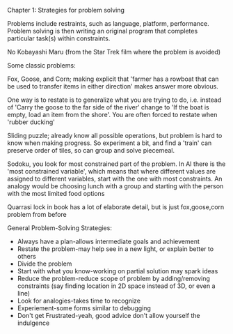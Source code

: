 Chapter 1: Strategies for problem solving

Problems include restraints, such as language, platform, performance. Problem solving is then writing an original program that completes particular task(s) within constraints.

No Kobayashi Maru (from the Star Trek film where the problem is avoided)

Some classic problems:

Fox, Goose, and Corn; making explicit that 'farmer has a rowboat that can be used to transfer items in either direction' makes answer more obvious.

One way is to restate is to generalize what you are trying to do, i.e. instead of 'Carry the goose to the far side of the river' change to 'If the boat is empty, load an item from the shore'. You are often forced to restate when 'rubber ducking'

Sliding puzzle; already know all possible operations, but problem is hard to know when making progress. So experiment a bit, and find a 'train' can preserve order of tiles, so can group and solve piecemeal.

Sodoku, you look for most constrained part of the problem. In AI there is the 'most constrained variable', which means that where different values are assigned to different variables, start with the one with most constraints. An analogy would be choosing lunch with a group and starting with the person with the most limited food options

Quarrasi lock in book has a lot of elaborate detail, but is just fox,goose,corn problem from before

General Problem-Solving Strategies:

- Always have a plan-allows intermediate goals and achievement
- Restate the problem-may help see in a new light, or explain better to others
- Divide the problem
- Start with what you know-working on partial solution may spark ideas
- Reduce the problem-reduce scope of problem by adding/removing constraints (say finding location in 2D space instead of 3D, or even a line)
- Look for analogies-takes time to recognize
- Experiement-some forms similar to debugging
- Don't get Frustrated-yeah, good advice don't allow yourself the indulgence
